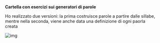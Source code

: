 **Cartella con esercizi sui generatori di parole**

Ho realizzato due versioni: la prima costruisce parole a partire dalle sillabe, mentre nella seconda, viene anche data una definizione di ogni paorla creata

![img](https://raw.githubusercontent.com/peterbaru/archive/master/peterbaru/Esercizi/1_generatore-parole/Generatore-parole_2/img.png)
